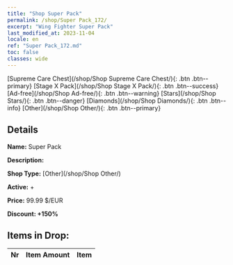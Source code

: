 ```yaml
---
title: "Shop Super Pack"
permalink: /shop/Super Pack_172/
excerpt: "Wing Fighter Super Pack"
last_modified_at: 2023-11-04
locale: en
ref: "Super Pack_172.md"
toc: false
classes: wide
---
```



  [Supreme Care Chest](/shop/Shop Supreme Care Chest/){: .btn .btn--primary}   [Stage X Pack](/shop/Shop Stage X Pack/){: .btn .btn--success}   [Ad-free](/shop/Shop Ad-free/){: .btn .btn--warning}   [Stars](/shop/Shop Stars/){: .btn .btn--danger}   [Diamonds](/shop/Shop Diamonds/){: .btn .btn--info}   [Other](/shop/Shop Other/){: .btn .btn--primary} 

## Details

 **Name:** Super Pack 

 **Description:** 

 **Shop Type:** [Other](/shop/Shop Other/)

 **Active:** + 

 **Price:** 99.99 $/EUR 

 **Discount: +150%** 



## Items in Drop:

  |  Nr | Item Amount  |       Item       |
  |:----|:------------:|:-----------------|

